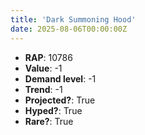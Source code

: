 ```yaml
---
title: 'Dark Summoning Hood'
date: 2025-08-06T00:00:00Z
---
```

- **RAP**: 10786
- **Value**: -1
- **Demand level**: -1
- **Trend**: -1
- **Projected?**: True
- **Hyped?**: True
- **Rare?**: True
